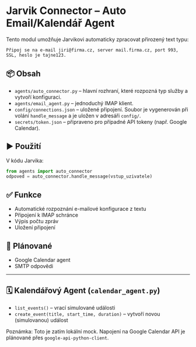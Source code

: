 
# Jarvik Connector – Auto Email/Kalendář Agent

Tento modul umožňuje Jarvikovi automaticky zpracovat přirozený text typu:

```
Připoj se na e-mail jiri@firma.cz, server mail.firma.cz, port 993, SSL, heslo je tajne123.
```

## 📦 Obsah

- `agents/auto_connector.py` – hlavní rozhraní, které rozpozná typ služby a vytvoří konfiguraci.
- `agents/email_agent.py` – jednoduchý IMAP klient.
- `config/connections.json` – uložené připojení.
  Soubor je vygenerován při volání `handle_message` a je uložen v adresáři `config/`.
- `secrets/token.json` – připraveno pro případné API tokeny (např. Google Calendar).

## ▶️ Použití

V kódu Jarvika:

```python
from agents import auto_connector
odpoved = auto_connector.handle_message(vstup_uzivatele)
```

## ✅ Funkce

- Automatické rozpoznání e-mailové konfigurace z textu
- Připojení k IMAP schránce
- Výpis počtu zpráv
- Uložení připojení

## 📅 Plánované

- Google Calendar agent
- SMTP odpovědi

---

## 🗓️ Kalendářový Agent (`calendar_agent.py`)

- `list_events()` – vrací simulované události
- `create_event(title, start_time, duration)` – vytvoří novou (simulovanou) událost

Poznámka: Toto je zatím lokální mock. Napojení na Google Calendar API je plánované přes `google-api-python-client`.
